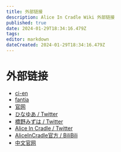 ```yaml
---
title: 外部链接
description: Alice In Cradle Wiki 外部链接
published: true
date: 2024-01-29T18:34:16.479Z
tags: 
editor: markdown
dateCreated: 2024-01-29T18:34:16.479Z
---
```


<!-- 此页用于引用的图片/链接 -->
[ひなゆあ]: https://twitter.com/hinayua_r18
[橋野みずは]: https://twitter.com/HashinoMizuha
[fantia]: https://fantia.jp/posts/1256752
[ci-en]: https://ci-en.dlsite.com/creator/12611/article/637550
[中文官网]: https://cn.aliceincradle.dev
[官网]: https://get.aliceincradle.dev
[ふた@ナベフタ工房]: https://twitter.com/futausa155
[せきらあめ]: https://twitter.com/sekira_ame
[すなぷあ]: https://twitter.com/sunapua3
[彩月わくら]: https://twitter.com/Aliceblue_tea

# 外部链接

- [ci-en]
- [fantia]
- [官网]
- [ひなゆあ / Twitter](https://twitter.com/hinayua_r18)
- [橋野みずは / Twitter](https://twitter.com/HashinoMizuha)
- [Alice In Cradle / Twitter](https://twitter.com/Alice_in_Cradle)
- [AliceInCradle官方 / BiliBili](https://space.bilibili.com/3493078251866300/dynamic)
- [中文官网]